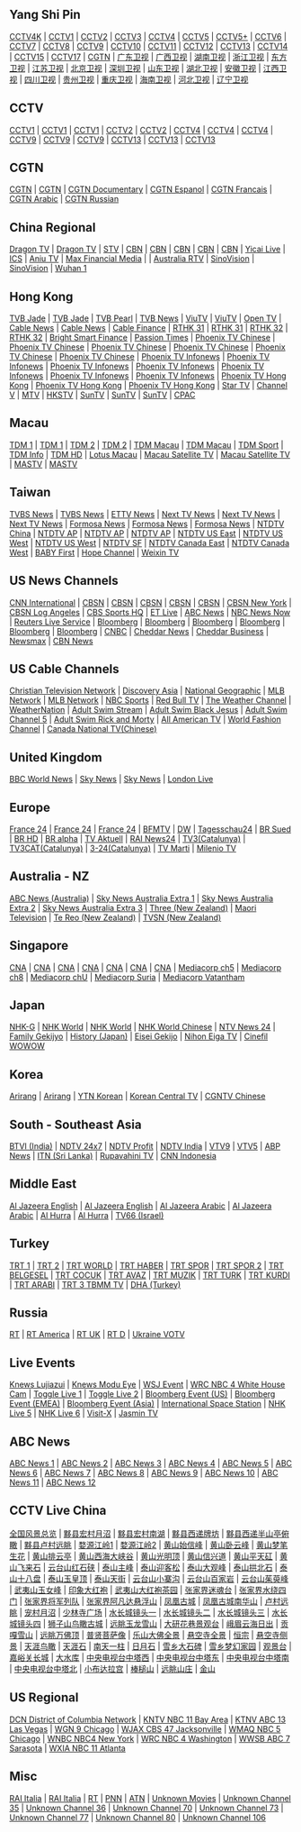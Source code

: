 ## Yang Shi Pin

[CCTV4K](http://live-wcloud-cdn.ysp.cctv.cn/tlivecloud-cdn.ysp.cctv.cn/001/2000266303.m3u8) | [CCTV1](http://live-wcloud-cdn.ysp.cctv.cn/tlivecloud-cdn.ysp.cctv.cn/001/2000210103.m3u8) | [CCTV2](http://live-wcloud-cdn.ysp.cctv.cn/tlivecloud-cdn.ysp.cctv.cn/001/2000203603.m3u8) | [CCTV3](http://live-wcloud-cdn.ysp.cctv.cn/tlivecloud-cdn.ysp.cctv.cn/001/2000203803.m3u8) | [CCTV4](http://live-wcloud-cdn.ysp.cctv.cn/tlivecloud-cdn.ysp.cctv.cn/001/2000204803.m3u8) | [CCTV5](http://live-wcloud-cdn.ysp.cctv.cn/tlivecloud-cdn.ysp.cctv.cn/001/2000205103.m3u8) | [CCTV5+](http://live-wcloud-cdn.ysp.cctv.cn/tlivecloud-cdn.ysp.cctv.cn/001/2000204503.m3u8) | [CCTV6](http://live-wcloud-cdn.ysp.cctv.cn/tlivecloud-cdn.ysp.cctv.cn/001/2000203301.m3u8) | [CCTV7](http://live-wcloud-cdn.ysp.cctv.cn/tlivecloud-cdn.ysp.cctv.cn/001/2000510003.m3u8) | [CCTV8](http://live-wcloud-cdn.ysp.cctv.cn/tlivecloud-cdn.ysp.cctv.cn/001/2000203903.m3u8) | [CCTV9](http://live-wcloud-cdn.ysp.cctv.cn/tlivecloud-cdn.ysp.cctv.cn/001/2000499403.m3u8) | [CCTV10](http://live-wcloud-cdn.ysp.cctv.cn/tlivecloud-cdn.ysp.cctv.cn/001/2000203503.m3u8) | [CCTV11](http://live-wcloud-cdn.ysp.cctv.cn/tlivecloud-cdn.ysp.cctv.cn/001/2000204103.m3u8) | [CCTV12](http://live-wcloud-cdn.ysp.cctv.cn/tlivecloud-cdn.ysp.cctv.cn/001/2000202603.m3u8) | [CCTV13](http://live-wcloud-cdn.ysp.cctv.cn/tlivecloud-cdn.ysp.cctv.cn/001/2000204603.m3u8) | [CCTV14](http://live-wcloud-cdn.ysp.cctv.cn/tlivecloud-cdn.ysp.cctv.cn/001/2000204403.m3u8) | [CCTV15](http://live-wcloud-cdn.ysp.cctv.cn/tlivecloud-cdn.ysp.cctv.cn/001/2000205003.m3u8) | [CCTV17](http://live-wcloud-cdn.ysp.cctv.cn/tlivecloud-cdn.ysp.cctv.cn/001/2000204203.m3u8) | [CGTN](http://live-wcloud-cdn.ysp.cctv.cn/tlivecloud-cdn.ysp.cctv.cn/001/2001656801.m3u8) | [广东卫视](http://live-wcloud-cdn.ysp.cctv.cn/tlivecloud-cdn.ysp.cctv.cn/001/2000292703.m3u8) | [广西卫视](http://live-wcloud-cdn.ysp.cctv.cn/tlivecloud-cdn.ysp.cctv.cn/001/2000294203.m3u8) | [湖南卫视](http://live-wcloud-cdn.ysp.cctv.cn/tlivecloud-cdn.ysp.cctv.cn/001/2000296203.m3u8) | [浙江卫视](http://live-wcloud-cdn.ysp.cctv.cn/tlivecloud-cdn.ysp.cctv.cn/001/2000295503.m3u8) | [东方卫视](http://live-wcloud-cdn.ysp.cctv.cn/tlivecloud-cdn.ysp.cctv.cn/001/2000292403.m3u8) | [江苏卫视](http://live-wcloud-cdn.ysp.cctv.cn/tlivecloud-cdn.ysp.cctv.cn/001/2000295603.m3u8) | [北京卫视](http://live-wcloud-cdn.ysp.cctv.cn/tlivecloud-cdn.ysp.cctv.cn/001/2000272103.m3u8) | [深圳卫视](http://live-wcloud-cdn.ysp.cctv.cn/tlivecloud-cdn.ysp.cctv.cn/001/2000292203.m3u8) | [山东卫视](http://live-wcloud-cdn.ysp.cctv.cn/tlivecloud-cdn.ysp.cctv.cn/001/2000294803.m3u8) | [湖北卫视](http://live-wcloud-cdn.ysp.cctv.cn/tlivecloud-cdn.ysp.cctv.cn/001/2000294503.m3u8) | [安徽卫视](http://live-wcloud-cdn.ysp.cctv.cn/tlivecloud-cdn.ysp.cctv.cn/001/2000298003.m3u8) | [江西卫视](http://live-wcloud-cdn.ysp.cctv.cn/tlivecloud-cdn.ysp.cctv.cn/001/2000294103.m3u8) | [四川卫视](http://live-wcloud-cdn.ysp.cctv.cn/tlivecloud-cdn.ysp.cctv.cn/001/2000295003.m3u8) | [贵州卫视](http://live-wcloud-cdn.ysp.cctv.cn/tlivecloud-cdn.ysp.cctv.cn/001/2000293303.m3u8) | [重庆卫视](http://live-wcloud-cdn.ysp.cctv.cn/tlivecloud-cdn.ysp.cctv.cn/001/2000297803.m3u8) | [海南卫视](http://live-wcloud-cdn.ysp.cctv.cn/tlivecloud-cdn.ysp.cctv.cn/001/2000291503.m3u8) | [河北卫视](http://live-wcloud-cdn.ysp.cctv.cn/tlivecloud-cdn.ysp.cctv.cn/001/2000293403.m3u8) | [辽宁卫视](http://live-wcloud-cdn.ysp.cctv.cn/tlivecloud-cdn.ysp.cctv.cn/001/2000281303.m3u8)

## CCTV

[CCTV1](http://ivi.bupt.edu.cn/hls/cctv1hd.m3u8) | [CCTV1](http://ivi.bupt.edu.cn/hls/cctv1.m3u8) | [CCTV1](http://cctvksw.v.kcdnvip.com/live/cctv1_1/index.m3u8) | [CCTV2](http://ivi.bupt.edu.cn/hls/cctv2.m3u8) | [CCTV2](http://220.158.149.14:9999/live/TV00000000000000000007@HHZT;LIVE) | [CCTV4](http://ivi.bupt.edu.cn/hls/cctv4.m3u8) | [CCTV4](http://cctvksw.v.kcdnvip.com/live/cctv4_1/index.m3u8) | [CCTV4](http://220.158.149.14:9999/live/TV00000000000000000015@HHZT;LIVE) | [CCTV9](http://ivi.bupt.edu.cn/hls/cctv9.m3u8) | [CCTV9](http://cctvcnch5c.v.wscdns.com/live/cctvjilu_2/index.m3u8) | [CCTV9](http://cctvksw.v.kcdnvip.com/live/cctvjilu_1/index.m3u8) | [CCTV13](http://ivi.bupt.edu.cn/hls/cctv13.m3u8) | [CCTV13](http://cctvksw.v.kcdnvip.com/live/cctv13_1/index.m3u8) | [CCTV13](http://220.158.149.14:9999/live/TV00000000000000000014@HHZT;LIVE)

## CGTN

[CGTN](https://news.cgtn.com/resource/live/english/cgtn-news.m3u8) | [CGTN](http://ivi.bupt.edu.cn/hls/cctv16.m3u8) | [CGTN Documentary](https://news.cgtn.com/resource/live/document/cgtn-doc.m3u8) | [CGTN Espanol](https://news.cgtn.com/resource/live/espanol/cgtn-e.m3u8) | [CGTN Francais](https://news.cgtn.com/resource/live/french/cgtn-f.m3u8) | [CGTN Arabic](https://news.cgtn.com/resource/live/arabic/cgtn-a.m3u8) | [CGTN Russian](https://news.cgtn.com/resource/live/russian/cgtn-r.m3u8)

## China Regional

[Dragon TV](http://ivi.bupt.edu.cn/hls/dfhd.m3u8) | [Dragon TV](http://ivi.bupt.edu.cn/hls/dftv.m3u8) | [STV](http://huaweicdn.hb.chinamobile.com/PLTV/88888888/224/3221225973/3.m3u8) | [CBN](http://w1.livecdn.yicai.com/hls/live/CBN_hd/live.m3u8) | [CBN](http://w1.livecdn.yicai.com/hls/live/CBN_sd/live.m3u8) | [CBN](http://w1.livecdn.yicai.com/hls/live/CBN_ld/live.m3u8) | [CBN](http://m1.livecdn.yicai.com/hls/live/CBN_ld/live.m3u8) | [CBN](http://huaweicdn.hb.chinamobile.com/PLTV/88888888/224/3221225891/3.m3u8) | [Yicai Live](http://t1.livecdn.yicai.com/live/100479044.m3u8) | [ICS](http://huaweicdn.hb.chinamobile.com/PLTV/88888888/224/3221225972/3.m3u8) | [Aniu TV](http://cclive.aniu.tv/live/anzb.m3u8) | [Max Financial Media](http://xinl.live.maxtv.cn/live/zb/playlist.m3u8) |
| [Australia RTV](http://rtvcdn.com.au:8082/TV_GG.m3u8) | [SinoVision](http://ec.sinovision.net/video/ts/lv.m3u8) | [SinoVision](http://ec.sinovision.net/video/ts/newlv.m3u8) | [Wuhan 1](http://stream.appwuhan.com/1tzb/sd/live.m3u8)

## Hong Kong

[TVB Jade](http://pull.leshantangjt.com/live/3c9edt80bg89d8ccba9d8b71b/playlist.m3u8) | [TVB Jade](http://m.567it.com/jade.m3u8) | [TVB Pearl](http://m.567it.com/Pearl.m3u8) | [TVB News](http://pull.leshantangjt.com/live/b11a7196f23c3a5b1102a7c22/playlist.m3u8) | [ViuTV](https://ewcdnsite07.nowe.com/session/p8-5-4f9d5517413-e3c931ee3ef3cbd/Content/HLS/LIVE/Channel(HLS_CH099)/index.m3u8) | [ViuTV](http://viutv99-i.akamaihd.net/hls/live/265284/live1/master.m3u8) | [Open TV](http://media.fantv.hk/m3u8/archive/channel2.m3u8) | [Cable News](http://pull.leshantangjt.com/live/79231bc51121af01bf85c69b1/playlist.m3u8) | [Cable News](https://ottproxy2.mott.tv/livehls/MOB-SCC/index.m3u8) | [Cable Finance](http://ottproxy1.mott.tv/livehls/MOB-NGW/index.m3u8) | [RTHK 31](http://rthklive1-lh.akamaihd.net/i/rthk31_1@167495/index_1296_av-b.m3u8) | [RTHK 31](http://rthklive1-lh.akamaihd.net/i/rthk31_1@167495/index_2052_av-b.m3u8) | [RTHK 32](http://rthklive2-lh.akamaihd.net/i/rthk32_1@168450/index_1296_av-b.m3u8) | [RTHK 32](http://rthklive2-lh.akamaihd.net/i/rthk32_1@168450/index_2052_av-b.m3u8) | [Bright Smart Finance](http://202.69.67.66:443/webcast/bshdlive-pc/playlist.m3u8) | [Passion Times](http://ptmirror3.passiontimes.hk/hls3/582000/stream.m3u8) | [Phoenix TV Chinese](http://liveali.ifeng.com/live/FHZW.m3u8) | [Phoenix TV Chinese](http://220.158.149.14:9999/live/TV00000000000000000067@HHZT;LIVE) | [Phoenix TV Chinese](http://125.210.152.18:9090/live/FHZW_1200.m3u8) | [Phoenix TV Chinese](http://221.179.217.70/PLTV/88888888/224/3221225942/1.m3u8) | [Phoenix TV Chinese](http://223.110.245.167/ott.js.chinamobile.com/PLTV/3/224/3221226922/index.m3u8) | [Phoenix TV Chinese](http://223.82.250.72/live/fhchinese/1.m3u8) | [Phoenix TV Infonews](http://liveali.ifeng.com/live/FHZX.m3u8) | [Phoenix TV Infonews](http://220.158.149.14:9999/live/TV00000000000000000066@HHZT;LIVE) | [Phoenix TV Infonews](http://125.210.152.18:9090/live/FHZX_1200.m3u8) | [Phoenix TV Infonews](http://223.110.245.167/ott.js.chinamobile.com/PLTV/3/224/3221226923/index.m3u8) | [Phoenix TV Infonews](http://117.169.120.217:8080/live/fhzixun/.m3u8) | [Phoenix TV Infonews](http://183.207.249.35/PLTV/3/224/3221226923/index.m3u8) | [Phoenix TV Infonews](http://live.fengshows.com/live/PIN_500k/index.m3u8?ts=1534293674089&token=4b6d42d1074cfe540adbcbe0c1c34126) | [Phoenix TV Hong Kong](http://220.158.149.14:9999/live/TV00000000000000000068@HHZT;LIVE) | [Phoenix TV Hong Kong](http://183.207.249.35/PLTV/3/224/3221226975/index.m3u8) | [Phoenix TV Hong Kong](http://live.fengshows.com/live/PHK_500k/index.m3u8) | [Star TV](http://220.158.149.14:9999/live/TV00000000000000000064@HHZT;LIVE) | [Channel V](http://220.158.149.14:9999/live/TV00000000000000000065@HHZT;LIVE) | [MTV](http://unilivemtveu-lh.akamaihd.net/i/mtvno_1@346424/master.m3u8) | [HKSTV](http://zhibo.hkstv.tv/livestream/mutfysrq/playlist.m3u8) | [SunTV](https://stream.isuntv.com/680k/mid_video_index.m3u8) | [SunTV](http://121.31.30.90:8085/ysten-business/live/yangguangstv/1.m3u8) | [SunTV](http://121.31.30.90:8085/ysten-business/live/yangguangstv/yst.m3u8) | [CPAC](http://bcoveliveios-i.akamaihd.net/hls/live/248519/1242843915001_1/master.m3u8)

## Macau

[TDM 1](https://live4.tdm.com.mo/ch1/_definst_/ch1.live/playlist.m3u8) | [TDM 1](http://61.244.22.4/ch1/ch1.live/playelist.m3u8) | [TDM 2](https://live4.tdm.com.mo/ch2/_definst_/ch2.live/playlist.m3u8) | [TDM 2](http://61.244.22.4/ch2/ch2.live/playelist.m3u8) | [TDM Macau](https://live4.tdm.com.mo/ch3/_definst_/ch3.live/playlist.m3u8) | [TDM Macau](http://61.244.22.4/ch3/ch3.live/playelist.m3u8) | [TDM Sport](https://live4.tdm.com.mo/ch4/_definst_/sport_ch4.live/playlist.m3u8) | [TDM Info](https://live4.tdm.com.mo/ch5/_definst_/info_ch5.live/playlist.m3u8) | [TDM HD](https://live4.tdm.com.mo/ch6/_definst_/hd_ch6.live/playlist.m3u8) | [Lotus Macau](http://220.158.149.14:9999/live/TV00000000000000000069@HHZT;LIVE) | [Macau Satellite TV](http://220.158.149.14:9999/live/TV00000000000000000029@HHZT;LIVE) | [Macau Satellite TV](http://stream.mastvnet.com/MSTV/SD/live.m3u8) | [MASTV](http://stream.mastvnet.com/MSTV/playlist.m3u8) | [MASTV](http://220.158.149.14:9999/live/TV00000000000000000030@HHZT;LIVE)

## Taiwan

[TVBS News](http://60.199.188.65/HLS/WG_TVBS-N/index.m3u8) | [TVBS News](https://play1.dsz77.com/tvbsxw/index.m3u8) | [ETTV News](http://60.199.188.65/HLS/WG_ETTV-N/index.m3u8) | [Next TV News](http://wowza4.nexttv.com.tw/liveedge/eratv3/chunklist.m3u8) | [Next TV News](http://wowza4.nexttv.com.tw/liveedge/eratv2/chunklist.m3u8) | [Next TV News](http://wowza4.nexttv.com.tw/liveedge/eratv1/chunklist.m3u8) | [Formosa News](https://6.mms.vlog.xuite.net/hls/ftvtv/index.m3u8) | [Formosa News](http://210.61.56.23/hls/ftvtv/index.m3u8) | [Formosa News](http://6.mms.vlog.xuite.net/hls/ftvtv/index.m3u8) | [NTDTV China](https://live2.ntdimg.com/cnlive/playlist.m3u8) | [NTDTV AP](https://live.ntdimg.com/aplive200/playlist.m3u8) | [NTDTV AP](http://174.127.67.246/live330/playlist.m3u8) | [NTDTV AP](http://174.127.67.246/live400/playlist.m3u8) | [NTDTV US East](https://live.ntdimg.com/live400/playlist.m3u8) | [NTDTV US West](http://live.ntdimg.com/uwlive520/playlist.m3u8) | [NTDTV US West](https://live.ntdimg.com/uwlive990/playlist.m3u8) | [NTDTV SF](https://live.ntdimg.com/sflive990/playlist.m3u8) | [NTDTV Canada East](https://live.ntdimg.com/mllive860/playlist.m3u8) | [NTDTV Canada West](https://live.ntdimg.com/cwlive220/playlist.m3u8) | [BABY First](http://ms003.happytv.com.tw/live/F9YMztT5DcwWEr1f/index.m3u8) | [Hope Channel](http://bcliveuniv-lh.akamaihd.net:80/i/Live_1@384161/index_500_av-p.m3u8) | [Weixin TV](http://mobile.ccdntech.com/transcoder/_definst_/vod164_Live/live/chunklist_w1177047531.m3u8)

## US News Channels

[CNN International](https://1885446501.rsc.cdn77.org/dkv5NEgweF4ejSYyJwpndg==,1582952233/LS-ATL-54548-16/index.m3u8) | [CBSN](https://cbsn-us-cedexis.cbsnstream.cbsnews.com/out/v1/55a8648e8f134e82a470f83d562deeca/master.m3u8) | [CBSN](https://www.cbsnews.com/common/video/cbsn_header_prod.m3u8) | [CBSN](https://cbsnhls-i.akamaihd.net/hls/live/264710/cbsn_hlsprod_2/master_360.m3u8) | [CBSN](https://www.cbsnews.com/common/video/dai_prod.m3u8) | [CBSN](http://cbsnewshd-lh.akamaihd.net/i/CBSNHD_7@199302/master.m3u8) | [CBSN New York](https://dai.google.com/linear/hls/event/rtcMlf4RTvOEkaudeany5w/master.m3u8) | [CBSN Log Angeles](https://dai.google.com/linear/hls/event/TxSbNMu4R5anKrjV02VOBg/master.m3u8) | [CBS Sports HQ](https://dai.google.com/linear/hls/event/lKh5_XooSbam79G4T7KvYQ/master.m3u8) | [ET Live](https://dai.google.com/linear/hls/event/xrVrJYTmTfitfXBQfeZByQ/master.m3u8) | [ABC News](https://abclive2-lh.akamaihd.net/i/abc_live11@423404/master.m3u8) | [NBC News Now](http://nbcnews-lh.akamaihd.net/i/nbc_live11@183427/master.m3u8) | [Reuters Live Service](http://220.158.149.14:9999/live/TV00000000000000000034@HHZT;LIVE) | [Bloomberg](https://liveproduseast.akamaized.net/us/Channel-USTV-AWS-virginia-1/Source-USTV-1000-1_live.m3u8) | [Bloomberg](https://liveproduseast.akamaized.net/btv/desktop/us_live.m3u8) | [Bloomberg](http://cdn-videos.akamaized.net/btv/desktop/akamai/europe/live/primary.m3u8) | [Bloomberg](https://liveprodeuwest.akamaized.net/btv/desktop/eu_live.m3u8) | [Bloomberg](https://liveprodapnortheast.akamaized.net/btv/desktop/aus_live.m3u8) | [Bloomberg](https://liveproduseast.akamaized.net/us/Channel-USTV-AWS-virginia-1/Source-USTV-1000-1_live.m3u8) | [CNBC](http://live.savitar.tv/CNBC/myStream/playlist.m3u8) | [Cheddar News](https://livestream.chdrstatic.com/7ab3250ab8cbce90487ec1d6f5ab5b4de073a4d71ec3fe83d677230882ce5729/cheddar-42620/CheddarOwnedStream/cheddardigital/index.m3u8) | [Cheddar Business](https://live.chdrstatic.com/cheddar/index.m3u8) | [Newsmax](https://nmxlive.akamaized.net/hls/live/529965/Live_1/index.m3u8) | [CBN News](http://bcliveuniv-lh.akamaihd.net/i/news_1@194050/master.m3u8)

## US Cable Channels

[Christian Television Network](http://220.158.149.14:9999/live/TV00000000000000000043@HHZT;LIVE) | [Discovery Asia](http://220.158.149.14:9999/live/TV00000000000000000114@HHZT;LIVE) | [National Geographic](http://220.158.149.14:9999/live/TV00000000000000000115@HHZT;LIVE) | [MLB Network](http://mlblive-akc.mlb.com/ls01/mlbam/mlb_network/NETWORK_LINEAR_1/master_wired.m3u8) | [MLB Network](http://mlblive-akc.mlb.com/ls01/mlbam/mlb_network/NETWORK_LINEAR_1/master_mobile.m3u8) | [NBC Sports](http://203.154.243.32:8088/live/nba/index.m3u8) | [Red Bull TV](https://rbmn-live.akamaized.net/hls/live/590964/BoRB-AT/master.m3u8) | [The Weather Channel](https://weather-lh.akamaihd.net/i/twc_1@92006/master.m3u8) | [WeatherNation](http://cdnapi.kaltura.com/p/931702/sp/93170200/playManifest/entryId/1_oorxcge2/format/applehttp/protocol/http/uiConfId/28428751/a.m3u8) | [Adult Swim Stream](https://media.cdn.adultswim.com/streams/playlists/live-stream.primary.v2.m3u8) | [Adult Swim Black Jesus](https://adultswim-vodlive.cdn.turner.com/live/black-jesus/stream.m3u8) | [Adult Swim Channel 5](https://adultswim-vodlive.cdn.turner.com/live/channel-5/stream.m3u8) | [Adult Swim Rick and Morty](https://adultswim-vodlive.cdn.turner.com/live/rick-and-morty/stream.m3u8) | [All American TV](http://dcunilive30-lh.akamaihd.net/i/dclive_1@535522/master.m3u8) | [World Fashion Channel](http://wfc.bonus-tv.ru:80/cdn/wfcint/tracks-v1a1/index.m3u8) | [Canada National TV(Chinese)](https://wowzaprodhd84-lh.akamaihd.net/i/4ae6355d_1@505999/index_2150400_av-p.m3u8)

## United Kingdom

[BBC World News](https://1636691764.rsc.cdn77.org/B4g5RXyNSDBRH8r8BpuDow==,1582948817/LS-ATL-54548-11/index.m3u8) | [Sky News](http://skydvn-nowtv-atv-prod.skydvn.com/atv/skynews/1404/live/04.m3u8) | [Sky News](http://skydvn-nowtv-atv-prod.skydvn.com/atv/skynews/1404/live/06.m3u8) | [London Live](http://bcoveliveios-i.akamaihd.net/hls/live/217434/3083279840001/master.m3u8)

## Europe

[France 24](http://static.france24.com/live/F24_EN_HI_HLS/live_tv.m3u8) | [France 24](http://static.france24.com/live/F24_EN_LO_HLS/live_ios.m3u8) | [France 24](http://f24hls-i.akamaihd.net/hls/live/221193/F24_EN_LO_HLS/master_900.m3u8) | [BFMTV](https://bcovlive-a.akamaihd.net/ad0bc848023a4ff28030dc2b02a718ad/eu-central-1/876450610001/7b4151e1e2434a7cacdb9936db7a7910/playlist_ssaiM.m3u8) | [DW](http://dwstream4-lh.akamaihd.net/i/dwstream4_live@131329/master.m3u8) | [Tagesschau24](http://tagesschau-lh.akamaihd.net/i/tagesschau_1@119231/master.m3u8) | [BR Sued](http://livestreams.br.de/i/bfssued_germany@119890/master.m3u8) | [BR HD](http://livestreams.br.de/i/bfsnord_germany@119898/master.m3u8) | [BR alpha](http://livestreams.br.de/i/bralpha_germany@119899/master.m3u8) | [TV Aktuell](http://tvaktuellr.iptv-playoutcenter.de:1935/tvaktuellr/tvaktuellr.stream_3/.m3u8) | [RAI News24](https://rainews1-live.akamaized.net/hls/live/598326/rainews1/rainews1/playlist.m3u8) | [TV3(Catalunya)](https://directes-tv-es.ccma.cat/es/ngrp:tv3_web/playlist.m3u8) | [TV3CAT(Catalunya)](https://directes-tv-int.ccma.cat/int/ngrp:tvi_web/playlist.m3u8) | [3-24(Catalunya)](https://directes-tv-int.ccma.cat/int/ngrp:324_web/playlist.m3u8) | [TV Marti](http://ocb-lh.akamaihd.net/i/ocb_mpls_tvmc1@383606/index_0540_av-b.m3u8?sd=10&rebase=on) | [Milenio TV](http://bcoveliveios-i.akamaihd.net/hls/live/201661/57828478001/milenio_center_512k@51752.m3u8)

## Australia - NZ

[ABC News (Australia)](https://abc-iview-mediapackagestreams-1.akamaized.net/out/v1/50345bf35f664739912f0b255c172ae9/index.m3u8) | [Sky News Australia Extra 1](https://skynewsau-live.akamaized.net/hls/live/2002689/skynewsau-extra1/master.m3u8) | [Sky News Australia Extra 2](https://skynewsau-live.akamaized.net/hls/live/2002690/skynewsau-extra2/master.m3u8) | [Sky News Australia Extra 3](https://skynewsau-live.akamaized.net/hls/live/2002691/skynewsau-extra3/master.m3u8) | [Three (New Zealand)](http://mediaworks-i.akamaihd.net/hls/live/220435/3812193411001/3news_live/master.m3u8) | [Maori Television](https://bcsecurelivehls-i.akamaihd.net/hls/live/720612/1614493167001_1/master.m3u8) | [Te Reo (New Zealand)](https://bcsecurelivehls-i.akamaihd.net/hls/live/720613/1614493167001_2/master.m3u8) | [TVSN (New Zealand)](https://tvsn-i.akamaihd.net/hls/live/261837/tvsn_nz/tvsn_nz_4m5_4500.m3u8)

## Singapore

[CNA](https://d2e1asnsl7br7b.cloudfront.net/7782e205e72f43aeb4a48ec97f66ebbe/index.m3u8) | [CNA](https://d2e1asnsl7br7b.cloudfront.net/7782e205e72f43aeb4a48ec97f66ebbe/index_1.m3u8) | [CNA](https://d2e1asnsl7br7b.cloudfront.net/7782e205e72f43aeb4a48ec97f66ebbe/index_2.m3u8) | [CNA](https://d2e1asnsl7br7b.cloudfront.net/7782e205e72f43aeb4a48ec97f66ebbe/index_3.m3u8) | [CNA](https://d2e1asnsl7br7b.cloudfront.net/7782e205e72f43aeb4a48ec97f66ebbe/index_4.m3u8) | [CNA](https://d2e1asnsl7br7b.cloudfront.net/7782e205e72f43aeb4a48ec97f66ebbe/index_5.m3u8) | [CNA](https://tglmp03.akamaized.net/out/v1/4d59504cda84408ba48f4c0c4414f355/master.m3u8) | [Mediacorp ch5](https://tglmp02.akamaized.net/out/v1/f091238359f8455f8396cef639d0d9f7/master.m3u8) | [Mediacorp ch8](https://tglmp02.akamaized.net/out/v1/fc10702fcb024ed79ff1ab36bb54f779/master.m3u8) | [Mediacorp chU](https://tglmp03.akamaized.net/out/v1/b27afa589617426ea177726bbb5b0c6c/master.m3u8) | [Mediacorp Suria](https://tglmp04.akamaized.net/out/v1/8e365164d7e04f4fad7eaa5e43c05d49/master.m3u8) | [Mediacorp Vatantham](https://tglmp03.akamaized.net/out/v1/230bc7050839446b87c86268df536ab6/master.m3u8)

## Japan

[NHK-G](https://nhknewssimul-i.akamaihd.net/hls/live/226063/nhknewssimul/playlist.m3u8) | [NHK World](https://nhkworld.webcdn.stream.ne.jp/www11/nhkworld-tv/sycc-live/zh/domestic/playlist-akamaivtt.m3u8) | [NHK World](https://nhkworld.webcdn.stream.ne.jp/www11/nhkworld-tv/global/2003458/live.m3u8) | [NHK World Chinese](https://nhkworld.webcdn.stream.ne.jp/www11/nhkworld-tv/zh/725580/livecom_zh.m3u8) | [NTV News 24](https://n24-cdn-live.ntv.co.jp/ch01/index.m3u8) | [Family Gekijyo](http://192.240.127.34:1935/live/cs11.stream/media_1254.m3u8) | [History (Japan)](http://192.240.127.34:1935/live/cs14.stream/media_1254.m3u8) | [Eisei Gekijo](http://192.240.127.34:1935/live/cs18.stream/media_1254.m3u8) | [Nihon Eiga TV](http://192.240.127.34:1935/live/cs19.stream/media_1254.m3u8) | [Cinefil WOWOW](http://192.240.127.34:1935/live/cs27.stream/media_1254.m3u8)

## Korea

[Arirang](http://cdn-01.bonus-tv.ru:8080/arirang_edge/index.m3u8) | [Arirang](http://amdlive.ctnd.com.edgesuite.net/arirang_1ch/smil:arirang_1ch.smil/playlist.m3u8) | [YTN Korean](http://ytnmmd.mmdlive.lldns.net/ytnmmd/9484b70302db4786886ae40308bf45a1/manifest.m3u8) | [Korean Central TV](http://tv.nknews.org/tvhls/stream.m3u8) | [CGNTV Chinese](http://cgntv-glive.ofsdelivery.net/live/_definst_/cgntv_ch/chunklist_w1705401687.m3u8)

## South - Southeast Asia

[BTVI (India)](http://bloomtv.live-s.cdn.bitgravity.com/cdn-live-b5/_definst_/bloomtv/live/feed01/playlist.m3u8) | [NDTV 24x7](https://ndtv24x7elemarchana.akamaized.net/hls/live/2003678/ndtv24x7/ndtv24x7master.m3u8) | [NDTV Profit](https://ndtvprofitelemarchana.akamaized.net/hls/live/2003680/ndtvprofit/ndtvprofitmaster.m3u8) | [NDTV India](https://ndtvindiaelemarchana.akamaized.net/hls/live/2003679/ndtvindia/ndtvindiamaster.m3u8) | [VTV9](http://220.158.149.14:9999/live/TV00000000000000000116@HHZT;LIVE) | [VTV5](http://220.158.149.14:9999/live/TV00000000000000000111@HHZT;LIVE) | [ABP News](http://hindiabp-lh.akamaihd.net/i/hindiabp1new_1@192103/master.m3u8) | [ITN (Sri Lanka)](http://cdncities.com/itndvr2/itndvr2/playlist.m3u8) | [Rupavahini TV](http://dammikartmp.tulix.tv/slrc1/slrc1/playlist.m3u8) | [CNN Indonesia](http://live.cnnindonesia.com/livecnn/smil:cnntv.smil/chunklist.m3u8)

## Middle East

[Al Jazeera English](http://aljazeera-eng-apple-live.adaptive.level3.net/apple/aljazeera/english/appleman.m3u8) | [Al Jazeera English](https://english.streaming.aljazeera.net/aljazeera/english2/index4147.m3u8) | [Al Jazeera Arabic](http://aljazeera-ara-hd-live.hls.adaptive.level3.net/aljazeera/arabic2/index2073.m3u8) | [Al Jazeera Arabic](http://220.158.149.14:9999/live/TV00000000000000000088@HHZT;LIVE) | [Al Hurra](http://mbnhls-lh.akamaihd.net/i/MBN_1@118619/master.m3u8) | [Al Hurra](https://mbningestworld-i.akamaihd.net/hls/live/586122/worldsafe/master.m3u8) | [TV66 (Israel)](http://edge1.il.kab.tv/rtplive/tv66-heb-high.stream/playlist.m3u8)

## Turkey

[TRT 1](https://tv-trt1.live.trt.com.tr/master.m3u8) | [TRT 2](https://tv-trt2.live.trt.com.tr/master.m3u8) | [TRT WORLD](https://tv-trtworld.live.trt.com.tr/master.m3u8) | [TRT HABER](https://tv-trthaber.live.trt.com.tr/master.m3u8) | [TRT SPOR](https://tv-trtspor1.live.trt.com.tr/master.m3u8) | [TRT SPOR 2](https://tv-trtspor2.live.trt.com.tr/master.m3u8) | [TRT BELGESEL](https://trtcanlitv-lh.akamaihd.net/i/TRTBELGESEL_1@182145/master.m3u8) | [TRT COCUK](https://tv-trtcocuk.live.trt.com.tr/master.m3u8) | [TRT AVAZ](https://tv-trtavaz.live.trt.com.tr/master.m3u8) | [TRT MUZIK](https://tv-trtmuzik.live.trt.com.tr/master.m3u8) | [TRT TURK](https://tv-trtturk.live.trt.com.tr/master.m3u8) | [TRT KURDI](https://tv-trtkurdi.live.trt.com.tr/master.m3u8) | [TRT ARABI](https://tv-trtarabi.live.trt.com.tr/master.m3u8) | [TRT 3 TBMM TV](https://mecliscanlitv-lh.akamaihd.net/i/MECLISTV_1@127503/master.m3u8) | [DHA (Turkey)](https://5d8ef5ac99397.streamlock.net/live/smil:dhaweb.smil/playlist.m3u8)

## Russia

[RT](https://rt-news.secure.footprint.net/1103.m3u8) | [RT America](http://rt-usa.secure.footprint.net:80/1105.m3u8) | [RT UK](https://rt-uk.secure.footprint.net/1106.m3u8) | [RT D](https://rt-doc.secure.footprint.net/1101.m3u8) | [Ukraine VOTV](http://hls.cdn.ua/vo.org.ua_live/_definst_/online-ru-hotbird-high/chunklist.m3u8)

## Live Events

[Knews Lujiazui](http://bililive.kksmg.com/hls/sdi7000/playlist.m3u8) | [Knews Modu Eye](http://bililive.kksmg.com/hls/sdi80/playlist.m3u8) | [WSJ Event](http://wsjlivehls-lh.akamaihd.net/i/events1_1@174990/master.m3u8) | [WRC NBC 4 White House Cam](http://wrclive-f.akamaihd.net/i/wrcb2_1@46880/master.m3u8) | [Toggle Live 1](https://d1yo9qxy129lnb.cloudfront.net/hls/tlivepcweb/prog_index.m3u8) | [Toggle Live 2](https://d1bztpr6dj4xga.cloudfront.net/hls/tlive2pcweb/prog_index.m3u8) | [Bloomberg Event (US)](https://bblive-liveproduseast.hs.llnwd.net/btv/desktop/us_event.m3u8) | [Bloomberg Event (EMEA)](https://liveprodeuwest.akamaized.net/btv/desktop/eu_event.m3u8) | [Bloomberg Event (Asia)](https://liveprodapnortheast.akamaized.net/btv/desktop/ap_event.m3u8) | [International Space Station](http://iphone-streaming.ustream.tv/uhls/17074538/streams/live/iphone/playlist.m3u8) | [NHK Live 5](https://nhknewsreal5-i.akamaihd.net/hls/live/267603/nhknewsreal5/playlist.m3u8) | [NHK Live 6](https://nhknewsreal6-i.akamaihd.net/hls/live/267604/nhknewsreal6/playlist.m3u8) | [Visit-X](http://stream.visit-x.tv/vxtv/live_720p/playlist.m3u8) | [Jasmin TV](http://109.71.162.112:1935/live/hd.jasminchannel.stream/PAZ_Chega_de_Guerras.m3u8)

## ABC News

[ABC News 1](https://abclive1-lh.akamaihd.net/i/abc_live01@423395/master.m3u8) | [ABC News 2](https://abclive1-lh.akamaihd.net/i/abc_live02@423396/master.m3u8) | [ABC News 3](https://abclive1-lh.akamaihd.net/i/abc_live03@423397/master.m3u8) | [ABC News 4](https://abclive1-lh.akamaihd.net/i/abc_live04@423398/master.m3u8) | [ABC News 5](https://abclive1-lh.akamaihd.net/i/abc_live05@423399/master.m3u8) | [ABC News 6](https://abclive1-lh.akamaihd.net/i/abc_live06@423400/master.m3u8) | [ABC News 7](https://abclive1-lh.akamaihd.net/i/abc_live07@423401/master.m3u8) | [ABC News 8](https://abclive1-lh.akamaihd.net/i/abc_live08@423402/master.m3u8) | [ABC News 9](https://abclive1-lh.akamaihd.net/i/abc_live09@420891/master.m3u8) | [ABC News 10](https://abclive1-lh.akamaihd.net/i/abc_live10@420897/master.m3u8) | [ABC News 11](https://abclive2-lh.akamaihd.net/i/abc_live11@423404/master.m3u8) | [ABC News 12](https://abclive2-lh.akamaihd.net/i/abc_live12@423405/master.m3u8)

## CCTV Live China

[全国风景总览](https://gcalic.v.myalicdn.com/gc/wgw05_1/index.m3u8) | [黟县宏村月沼](https://gctxyc.liveplay.myqcloud.com/gc/yxhcyz_1/index.m3u8) | [黟县宏村南湖](https://gcalic.v.myalicdn.com/gc/yxhcnh_1/index.m3u8) | [黟县西递牌坊](https://gcalic.v.myalicdn.com/gc/yxxdpf_1/index.m3u8) | [黟县西递半山亭俯瞰](https://gcalic.v.myalicdn.com/gc/yxxdbst_1/index.m3u8) | [黟县卢村远眺](https://gccncc.v.wscdns.com/gc/yxlcyt_1/index.m3u8) | [婺源江岭1](https://gctxyc.liveplay.myqcloud.com/gc/wygjt1_1/index.m3u8) | [婺源江岭2](https://gccncc.v.wscdns.com/gc/wygjt2_1/index.m3u8) | [黄山始信峰](https://gctxyc.liveplay.myqcloud.com/gc/hssxf_1/index.m3u8) | [黄山卧云峰](https://gcalic.v.myalicdn.com/gc/hswlf_1/index.m3u8) | [黄山梦笔生花](https://gccncc.v.wscdns.com/gc/hsmbsh_1/index.m3u8) | [黄山排云亭](https://gcalic.v.myalicdn.com/gc/hspyt_1/index.m3u8) | [黄山西海大峡谷](https://gcalic.v.myalicdn.com/gc/hsxhdxg_1/index.m3u8) | [黄山光明顶](https://gccncc.v.wscdns.com/gc/hsgmd_1/index.m3u8) | [黄山信兴道](https://gccncc.v.wscdns.com/gc/hsyg_1/index.m3u8) | [黄山平天矼](https://gcalic.v.myalicdn.com/gc/hsptgz_1/index.m3u8) | [黄山飞来石](https://gccncc.v.wscdns.com/gc/hsptgy_1/index.m3u8) | [云台山红石硖](https://gcalic.v.myalicdn.com/gc/ytshsx_1/index.m3u8) | [泰山主峰](https://gctxyc.liveplay.myqcloud.com/gc/taishan01_1/index.m3u8) | [泰山迎客松](https://gcalic.v.myalicdn.com/gc/taishan02_1/index.m3u8) | [泰山大观峰](https://gctxyc.liveplay.myqcloud.com/gc/taishan03_1/index.m3u8) | [泰山拱北石](https://gcalic.v.myalicdn.com/gc/taishan04_1/index.m3u8) | [泰山十八盘](https://gcalic.v.myalicdn.com/gc/taishan05_1/index.m3u8) | [泰山玉皇顶](https://gcalic.v.myalicdn.com/gc/taishan06_1/index.m3u8) | [泰山天街](https://gccncc.v.wscdns.com/gc/taishan07_1/index.m3u8) | [云台山小寨沟](https://gccncc.v.wscdns.com/gc/ytsxzg_1/index.m3u8) | [云台山百家岩](https://gccncc.v.wscdns.com/gc/ytsbjy_1/index.m3u8) | [云台山茱萸峰](https://gccncc.v.wscdns.com/gc/ytszyf_1/index.m3u8) | [武夷山玉女峰](https://gcalic.v.myalicdn.com/gc/wysynf_1/index.m3u8) | [印象大红袍](https://gctxyc.liveplay.myqcloud.com/gc/wysyxdhp_1/index.m3u8) | [武夷山大红袍茶园](https://gctxyc.liveplay.myqcloud.com/gc/wysdhpcy_1/index.m3u8) | [张家界迷魂台](https://gccncc.v.wscdns.com/gc/zjjmht_1/index.m3u8) | [张家界水绕四门](https://gccncc.v.wscdns.com/gc/zjjsrsm_1/index.m3u8) | [张家界将军列队](https://gctxyc.liveplay.myqcloud.com/gc/zjjjjdl_1/index.m3u8) | [张家界阿凡达悬浮山](https://gcalic.v.myalicdn.com/gc/zjjafdxfs_1/index.m3u8) | [凤凰古城](https://gccncc.v.wscdns.com/gc/fhgcdgm_1/index.m3u8) | [凤凰古城南华山](https://gccncc.v.wscdns.com/gc/fhgcdnhs_1/index.m3u8) | [卢村远眺](https://gccncc.v.wscdns.com/gc/yxlcyt_1/index.m3u8) | [宠村月沼](https://gccncc.v.wscdns.com/gc/yxhcyz_1/index.m3u8) | [少林寺广场](https://gccncc.v.wscdns.com/gc/zsslsgc_1/index.m3u8) | [水长城镜头一](https://gcalic.v.myalicdn.com/gc/wgw01_1/index.m3u8) | [水长城镜头二](https://gcalic.v.myalicdn.com/gc/wgw02_1/index.m3u8) | [水长城镜头三](https://gccncc.v.wscdns.com/gc/wgw03_1/index.m3u8) | [水长城镜头四](https://gccncc.v.wscdns.com/gc/wgw04_1/index.m3u8) | [狮子山鸟瞰古城](https://gccncc.v.wscdns.com/gc/ljgcszsnkgc_1/index.m3u8) | [远眺玉龙雪山](https://gcalic.v.myalicdn.com/gc/ljgcwglytylxs_1/index.m3u8) | [大研花巷景观台](https://gcalic.v.myalicdn.com/gc/ljgcdyhxgjt_1/index.m3u8) | [峨眉云海日出](https://gctxyc.liveplay.myqcloud.com/gc/emsarm_1/index.m3u8) | [贡嘎雪山](https://gctxyc.liveplay.myqcloud.com/gc/emsyh_1/index.m3u8) | [远眺万佛顶](https://gcalic.v.myalicdn.com/gc/emswfs_1/index.m3u8) | [普贤菩萨像](https://gcalic.v.myalicdn.com/gc/emspxps_1/index.m3u8) | [乐山大佛全景](https://gccncc.v.wscdns.com/gc/lsdfgfl_1/index.m3u8) | [悬空寺全景](https://gcalic.v.myalicdn.com/gc/hsxksqj_1/index.m3u8) | [恒宗](https://gcalic.v.myalicdn.com/gc/hsxkssqdzrqj_1/index.m3u8) | [悬空寺侧景](https://gcalic.v.myalicdn.com/gc/hsxkscj_1/index.m3u8) | [天涯鸟瞰](https://gctxyc.liveplay.myqcloud.com/gc/tyhjtynl_1/index.m3u8) | [天涯石](https://gctxyc.liveplay.myqcloud.com/gc/tyhjtys_1/index.m3u8) | [南天一柱](https://gctxyc.liveplay.myqcloud.com/gc/tyhjntyz_1/index.m3u8) | [日月石](https://gccncc.v.wscdns.com/gc/tyhjrys_1/index.m3u8) | [雪乡大石碑](https://gcalic.v.myalicdn.com/gc/mdjxxdsb_1/index.m3u8) | [雪乡梦幻家园](https://gctxyc.liveplay.myqcloud.com/gc/mdjxxmhjyxj_1/index.m3u8) | [观景台](https://gccncc.v.wscdns.com/gc/mdjxxmhjygjt_1/index.m3u8) | [嘉峪关长城](https://gctxyc.liveplay.myqcloud.com/gc/jyg04_1/index.m3u8) | [大水库](https://gccncc.v.wscdns.com/gc/ljgcdsc_1/index.m3u8) | [中央电视台中塔西](https://gccncc.v.wscdns.com/gc/ztx_1/index.m3u8) | [中央电视台中塔东](https://gcalic.v.myalicdn.com/gc/ztd_1/index.m3u8) | [中央电视台中塔南](https://gccncc.v.wscdns.com/gc/ztn_1/index.m3u8) | [中央电视台中塔北](https://gcalic.v.myalicdn.com/gc/ztb_1/index.m3u8) | [小布达拉宫](https://gcalic.v.myalicdn.com/gc/bsszxbdlg_1/index.m3u8) | [棒槌山](https://gccncc.v.wscdns.com/gc/bsszbcs_1/index.m3u8) | [远眺山庄](https://gcalic.v.myalicdn.com/gc/bssztt_1/index.m3u8) | [金山](https://gcalic.v.myalicdn.com/gc/bsszjs_1/index.m3u8)

## US Regional

[DCN District of Columbia Network](http://video.oct.dc.gov/out/u/DCN.m3u8) | [KNTV NBC 11 Bay Area](http://kntvlive-f.akamaihd.net/i/kntvb2_1@15530/master.m3u8) | [KTNV ABC 13 Las Vegas](https://content.uplynk.com/channel/39919d3f7a074eefa8bf579214e952f9.m3u8) | [WGN 9 Chicago](http://wgntribune-lh.akamaihd.net/i/WGNPrimary_1@304622/master.m3u8) | [WJAX CBS 47 Jacksonville](http://svc-lvanvato-cxtv-wjax.cmgvideo.com/wjax/2564k/index.m3u8) | [WMAQ NBC 5 Chicago](http://wmaqlive-f.akamaihd.net/i/wmaqa1_1@22923/master.m3u8) | [WNBC NBC4 New York](http://wnbclive-f.akamaihd.net/i/wnbca1_1@13992/master.m3u8) | [WRC NBC 4 Washington](http://wrclive-f.akamaihd.net/i/wrcb1_1@46880/master.m3u8) | [WWSB ABC 7 Sarasota](http://live.field59.com/wwsb/ngrp:wwsb1_all/playlist.m3u8) | [WXIA NBC 11 Atlanta](http://wxia-lh.akamaihd.net/i/WXIALive_1@342562/master.m3u8)

## Misc

[RAI Italia](http://220.158.149.14:9999/live/TV00000000000000000028@HHZT;LIVE) | [RAI Italia](http://220.158.149.14:9999/live/TV00000000000000000160@HHZT;LIVE) | [RT](http://220.158.149.14:9999/live/TV00000000000000000061@HHZT;LIVE) | [PNN](http://220.158.149.14:9999/live/TV00000000000000000038@HHZT;LIVE) | [ATN](http://220.158.149.14:9999/live/TV00000000000000000039@HHZT;LIVE) | [Unknown Movies](http://220.158.149.14:9999/live/TV00000000000000000081@HHZT;LIVE) | [Unknown Channel 35](http://220.158.149.14:9999/live/TV00000000000000000035@HHZT;LIVE) | [Unknown Channel 36](http://220.158.149.14:9999/live/TV00000000000000000036@HHZT;LIVE) | [Unknown Channel 70](http://220.158.149.14:9999/live/TV00000000000000000070@HHZT;LIVE) | [Unknown Channel 73](http://220.158.149.14:9999/live/TV00000000000000000073@HHZT;LIVE) | [Unknown Channel 77](http://220.158.149.14:9999/live/TV00000000000000000077@HHZT;LIVE) | [Unknown Channel 80](http://220.158.149.14:9999/live/TV00000000000000000080@HHZT;LIVE) | [Unknown Channel 106](http://220.158.149.14:9999/live/TV00000000000000000106@HHZT;LIVE)